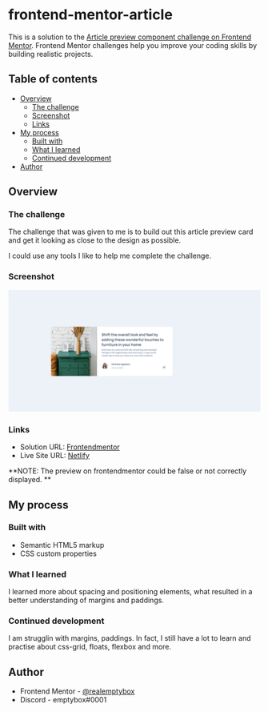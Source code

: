 # frontend-mentor-article

This is a solution to the [Article preview component challenge on Frontend Mentor](https://www.frontendmentor.io/challenges/article-preview-component-dYBN_pYFT). Frontend Mentor challenges help you improve your coding skills by building realistic projects. 

## Table of contents

- [Overview](#overview)
  - [The challenge](#the-challenge)
  - [Screenshot](#screenshot)
  - [Links](#links)
- [My process](#my-process)
  - [Built with](#built-with)
  - [What I learned](#what-i-learned)
  - [Continued development](#continued-development)
- [Author](#author)



## Overview

### The challenge


The challenge that was given to me is to build out this article preview card and get it looking as close to the design as possible.

I could use any tools I like to help me complete the challenge. 


### Screenshot

![](./article.png)



### Links

- Solution URL: [Frontendmentor](https://www.frontendmentor.io/solutions/article-preview-component-using-html5-and-css3-qZalqiO7a)
- Live Site URL: [Netlify](https://nostalgic-davinci-f8b9a9.netlify.app/)

**NOTE: The preview on frontendmentor could be false or not correctly displayed. **

## My process

### Built with

- Semantic HTML5 markup
- CSS custom properties


### What I learned

I learned more about spacing and positioning elements, what resulted in a better understanding of margins and paddings. 


### Continued development

I am strugglin with margins, paddings. In fact, I still have a lot to learn and practise about css-grid, floats, flexbox and more.



## Author

- Frontend Mentor - [@realemptybox](https://www.frontendmentor.io/profile/realemptybox)
- Discord - emptybox#0001
